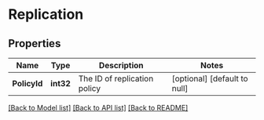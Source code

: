 # Replication

## Properties
Name | Type | Description | Notes
------------ | ------------- | ------------- | -------------
**PolicyId** | **int32** | The ID of replication policy | [optional] [default to null]

[[Back to Model list]](../README.md#documentation-for-models) [[Back to API list]](../README.md#documentation-for-api-endpoints) [[Back to README]](../README.md)


